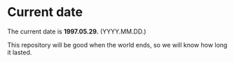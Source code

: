 # Current date

The current date is **1997.05.29.** (YYYY.MM.DD.)

This repository will be good when the world ends, so we will know how long it lasted.